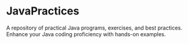 # JavaPractices
A repository of practical Java programs, exercises, and best practices. Enhance your Java coding proficiency with hands-on examples.

